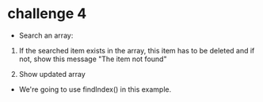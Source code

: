 # challenge 4
- Search an array:

1.  If the searched item exists in the array, this item has to be deleted
and if not, show this message "The item not found"

2.   Show updated array 

- We're going to use findIndex() in this example.
